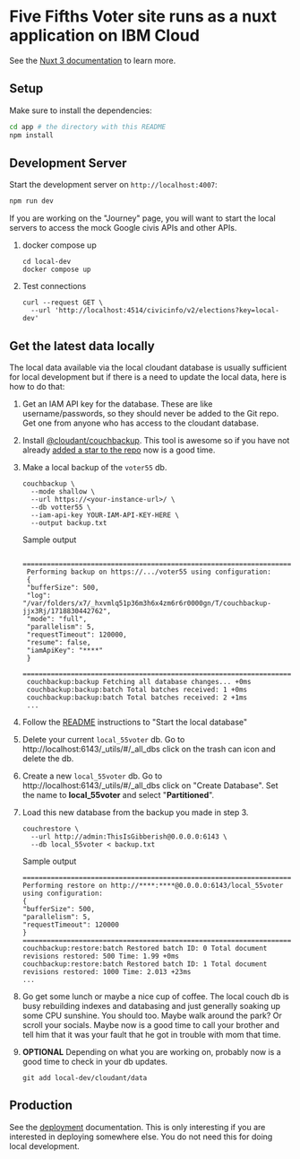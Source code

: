 # Five Fifths Voter site runs as a nuxt application on IBM Cloud

See the [Nuxt 3 documentation](https://nuxt.com/docs/getting-started/introduction) to learn more.

## Setup

Make sure to install the dependencies:

```bash
cd app # the directory with this README
npm install
```

## Development Server

Start the development server on `http://localhost:4007`:

```bash
npm run dev
```

If you are working on the "Journey" page, you will want to start
the local servers to access the mock Google civis APIs and other APIs.

1. docker compose up

   ```shell
   cd local-dev
   docker compose up
   ```

2. Test connections

   ```shell
   curl --request GET \
     --url 'http://localhost:4514/civicinfo/v2/elections?key=local-dev'
   ```

## Get the latest data locally

The local data available via the local cloudant database is usually sufficient for local development but if
there is a need to update the local data, here is how to do that:

1. Get an IAM API key for the database. These are like username/passwords, so they should never be added to the
   Git repo. Get one from anyone who has access to the cloudant database.
2. Install [@cloudant/couchbackup](https://www.npmjs.com/package/@cloudant/couchbackup). This tool is awesome so if you
   have not already [added a star to the repo](https://github.com/IBM/couchbackup) now is a good time.
3. Make a local backup of the `voter55` db.

   ```shell
   couchbackup \
     --mode shallow \
     --url https://<your-instance-url>/ \
     --db votter55 \
     --iam-api-key YOUR-IAM-API-KEY-HERE \
     --output backup.txt
   ```

   Sample output

   ```
    ================================================================================
    Performing backup on https://.../voter55 using configuration:
    {
    "bufferSize": 500,
    "log": "/var/folders/x7/_hxvmlq51p36m3h6x4zm6r6r0000gn/T/couchbackup-jjx3Rj/1718830442762",
    "mode": "full",
    "parallelism": 5,
    "requestTimeout": 120000,
    "resume": false,
    "iamApiKey": "****"
    }
    ================================================================================
    couchbackup:backup Fetching all database changes... +0ms
    couchbackup:backup:batch Total batches received: 1 +0ms
    couchbackup:backup:batch Total batches received: 2 +1ms
    ...
   ```

4. Follow the [README](../README.md#start-the-local-database) instructions to "Start the local database"
5. Delete your current `local_55voter` db. Go to http://localhost:6143/\_utils/#/\_all_dbs click on the trash can icon and
   delete the db.
6. Create a new `local_55voter` db. Go to http://localhost:6143/\_utils/#/\_all_dbs click on "Create Database". Set the name to **local_55voter** and select "**Partitioned**".
7. Load this new database from the backup you made in step 3.

   ```shell
   couchrestore \
     --url http://admin:ThisIsGibberish@0.0.0.0:6143 \
     --db local_55voter < backup.txt
   ```

   Sample output

   ```
   ================================================================================
   Performing restore on http://****:****@0.0.0.0:6143/local_55voter using configuration:
   {
   "bufferSize": 500,
   "parallelism": 5,
   "requestTimeout": 120000
   }
   ================================================================================
   couchbackup:restore:batch Restored batch ID: 0 Total document revisions restored: 500 Time: 1.99 +0ms
   couchbackup:restore:batch Restored batch ID: 1 Total document revisions restored: 1000 Time: 2.013 +23ms
   ...
   ```

8. Go get some lunch or maybe a nice cup of coffee. The local couch db is busy rebuilding indexes and databasing and
   just generally soaking up some CPU sunshine. You should too. Maybe walk around the park? Or scroll your socials. Maybe
   now is a good time to call your brother and tell him that it was your fault that he got in trouble with mom that time.
9. **OPTIONAL** Depending on what you are working on, probably now is a good time to check in your db updates.
   ```shell
   git add local-dev/cloudant/data
   ```

## Production

See the [deployment](../doc/DEPLOYMENT.md) documentation.
This is only interesting if you are interested in deploying somewhere else.
You do not need this for doing local development.
